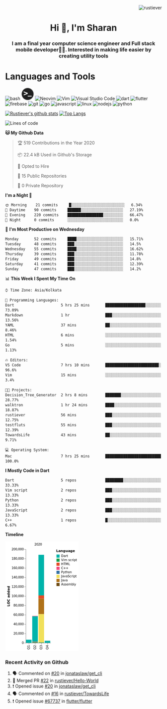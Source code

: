 <p align="right"> <img src="https://komarev.com/ghpvc/?username=rustiever" alt="rustiever" /> </p>
<h1 align="center">Hi 👋, I'm Sharan</h1>
<h3 align="center">I am a final year computer science engineer and Full stack mobile developer👨‍💻. Interested in making life easier by creating utility tools</h3>



<!-- * 🔭 I’m currently working on [Bridge](https://github.com/rustiever/bridge)

* 🌱 I’m currently learning **Flutter, Golang**

* 📫 How to reach me **sharanneeded@gmail.com**

* ⚡ Available for Freelance projects/internship opportunities. -->

# Languages and Tools

<p align="left">

  <img src="https://www.vectorlogo.zone/logos/gnu_bash/gnu_bash-icon.svg" alt="bash" width="40" height="40"/>

  <img src="https://raw.githubusercontent.com/github/explore/d92924b1d925bb134e308bd29c9de6c302ed3beb/topics/terminal/terminal.png" alt="Terminal" width="40" height="40"/> 

  <img src="https://www.vectorlogo.zone/logos/neovimio/neovimio-icon.svg" alt="Neovim" width="40" height="40"/> 
  
  <img src="https://www.vectorlogo.zone/logos/vim/vim-icon.svg" alt="Vim" width="40" height="40"/> 

  <img src="https://www.vectorlogo.zone/logos/visualstudio_code/visualstudio_code-icon.svg" alt="Visual Studio Code" width="40" height="40"/> 

  <img src="https://www.vectorlogo.zone/logos/dartlang/dartlang-icon.svg" alt="dart" width="40" height="40"/>

  <img src="https://www.vectorlogo.zone/logos/flutterio/flutterio-icon.svg" alt="flutter" width="40" height="40"/> 
  
  <img src="https://www.vectorlogo.zone/logos/firebase/firebase-icon.svg" alt="firebase" width="40" height="40"/>

  <img src="https://www.vectorlogo.zone/logos/git-scm/git-scm-icon.svg" alt="git" width="40" height="40"/> 

  <img src="https://devicons.github.io/devicon/devicon.git/icons/go/go-original.svg" alt="go" width="40" height="40"/>

  <img src="https://devicons.github.io/devicon/devicon.git/icons/javascript/javascript-original.svg" alt="javascript" width="40" height="40"/>
  
  <img src="https://devicons.github.io/devicon/devicon.git/icons/linux/linux-original.svg" alt="linux" width="40" height="40"/> 

  <img src="https://devicons.github.io/devicon/devicon.git/icons/nodejs/nodejs-original-wordmark.svg" alt="nodejs" width="40" height="40"/>

  <img src="https://devicons.github.io/devicon/devicon.git/icons/python/python-original.svg" alt="python" width="40" height="40"/>

[![Rustiever's github stats](https://github-readme-stats.vercel.app/api?username=rustiever&theme=algolia&count_private=true&show_icons=true)](https://github.com/rustiever/)
[![Top Langs](https://github-readme-stats.vercel.app/api/top-langs/?username=rustiever&layout=compact&langs_count=10&theme=algolia)](https://github.com/rustiever/)



<!--START_SECTION:waka-->
![Lines of code](https://img.shields.io/badge/From%20Hello%20World%20I%27ve%20Written-7.0%20million%20lines%20of%20code-blue)

**🐱 My Github Data** 

> 🏆 519 Contributions in the Year 2020
 > 
> 📦 22.4 kB Used in Github's Storage 
 > 
> 💼 Opted to Hire
 > 
> 📜 15 Public Repositories
 > 
> 🔑 0 Private Repository 
 > 
**I'm a Night 🦉** 

```text
🌞 Morning    21 commits     █░░░░░░░░░░░░░░░░░░░░░░░░   6.34% 
🌆 Daytime    90 commits     ██████░░░░░░░░░░░░░░░░░░░   27.19% 
🌃 Evening    220 commits    ████████████████░░░░░░░░░   66.47% 
🌙 Night      0 commits      ░░░░░░░░░░░░░░░░░░░░░░░░░   0.0%

```
📅 **I'm Most Productive on Wednesday** 

```text
Monday       52 commits     ████░░░░░░░░░░░░░░░░░░░░░   15.71% 
Tuesday      48 commits     ███░░░░░░░░░░░░░░░░░░░░░░   14.5% 
Wednesday    55 commits     ████░░░░░░░░░░░░░░░░░░░░░   16.62% 
Thursday     39 commits     ███░░░░░░░░░░░░░░░░░░░░░░   11.78% 
Friday       49 commits     ███░░░░░░░░░░░░░░░░░░░░░░   14.8% 
Saturday     41 commits     ███░░░░░░░░░░░░░░░░░░░░░░   12.39% 
Sunday       47 commits     ███░░░░░░░░░░░░░░░░░░░░░░   14.2%

```


📊 **This Week I Spent My Time On** 

```text
⌚︎ Time Zone: Asia/Kolkata

💬 Programming Languages: 
Dart                     5 hrs 25 mins       ██████████████████░░░░░░░   73.09% 
Markdown                 1 hr                ███░░░░░░░░░░░░░░░░░░░░░░   13.56% 
YAML                     37 mins             ██░░░░░░░░░░░░░░░░░░░░░░░   8.46% 
HTML                     6 mins              ░░░░░░░░░░░░░░░░░░░░░░░░░   1.54% 
Go                       5 mins              ░░░░░░░░░░░░░░░░░░░░░░░░░   1.13%

🔥 Editors: 
VS Code                  7 hrs 10 mins       ████████████████████████░   96.6% 
Vim                      15 mins             ░░░░░░░░░░░░░░░░░░░░░░░░░   3.4%

🐱‍💻 Projects: 
Decision_Tree_Generator  2 hrs 8 mins        ███████░░░░░░░░░░░░░░░░░░   28.77% 
walktron                 1 hr 24 mins        ████░░░░░░░░░░░░░░░░░░░░░   18.87% 
rustiever                56 mins             ███░░░░░░░░░░░░░░░░░░░░░░   12.75% 
testfluts                55 mins             ███░░░░░░░░░░░░░░░░░░░░░░   12.39% 
TowardsLife              43 mins             ██░░░░░░░░░░░░░░░░░░░░░░░   9.71%

💻 Operating System: 
Mac                      7 hrs 25 mins       █████████████████████████   100.0%

```

**I Mostly Code in Dart** 

```text
Dart                     5 repos             ████████░░░░░░░░░░░░░░░░░   33.33% 
Vim script               2 repos             ███░░░░░░░░░░░░░░░░░░░░░░   13.33% 
Python                   2 repos             ███░░░░░░░░░░░░░░░░░░░░░░   13.33% 
JavaScript               2 repos             ███░░░░░░░░░░░░░░░░░░░░░░   13.33% 
C++                      1 repos             █░░░░░░░░░░░░░░░░░░░░░░░░   6.67%

```


**Timeline**

![Chart not found](https://github.com/rustiever/rustiever/blob/master/charts/bar_graph.png) 


<!--END_SECTION:waka-->

### Recent Activity on Github
<!--START_SECTION:activity-->
1. 🗣 Commented on [#20](https://github.com/jonataslaw/get_cli/issues/20) in [jonataslaw/get_cli](https://github.com/jonataslaw/get_cli)
2. 🎉 Merged PR [#22](https://github.com/rustiever/Hello-World/pull/22) in [rustiever/Hello-World](https://github.com/rustiever/Hello-World)
3. ❗️ Opened issue [#20](https://github.com/jonataslaw/get_cli/issues/20) in [jonataslaw/get_cli](https://github.com/jonataslaw/get_cli)
4. 🗣 Commented on [#16](https://github.com/rustiever/TowardsLife/issues/16) in [rustiever/TowardsLife](https://github.com/rustiever/TowardsLife)
5. ❗️ Opened issue [#67737](https://github.com/flutter/flutter/issues/67737) in [flutter/flutter](https://github.com/flutter/flutter)
<!--END_SECTION:activity-->